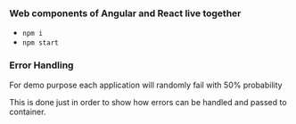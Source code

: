 ### Web components of Angular and React live together

* `npm i`
* `npm start`

### Error Handling
For demo purpose each application will randomly fail with 50% probability

This is done just in order to show how errors can be handled and passed to container.
